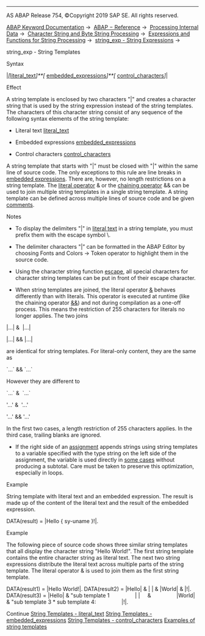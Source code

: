   

* * *

AS ABAP Release 754, ©Copyright 2019 SAP SE. All rights reserved.

[ABAP Keyword Documentation](javascript:call_link\('abenabap.htm'\)) →  [ABAP − Reference](javascript:call_link\('abenabap_reference.htm'\)) →  [Processing Internal Data](javascript:call_link\('abenabap_data_working.htm'\)) →  [Character String and Byte String Processing](javascript:call_link\('abenabap_data_string.htm'\)) →  [Expressions and Functions for String Processing](javascript:call_link\('abenstring_processing_expr_func.htm'\)) →  [string\_exp - String Expressions](javascript:call_link\('abapcompute_string.htm'\)) → 

string\_exp - String Templates

Syntax

|*\[*[literal\_text](javascript:call_link\('abenstring_templates_literals.htm'\))*\]**\[* [embedded\_expressions](javascript:call_link\('abenstring_templates_expressions.htm'\))*\]**\[* [control\_characters](javascript:call_link\('abenstring_templates_separators.htm'\))*\]*|

Effect

A string template is enclosed by two characters "|" and creates a character string that is used by the string expression instead of the string templates. The characters of this character string consist of any sequence of the following syntax elements of the string template:

-   Literal text [literal\_text](javascript:call_link\('abenstring_templates_literals.htm'\))

-   Embedded expressions [embedded\_expressions](javascript:call_link\('abenstring_templates_expressions.htm'\))

-   Control characters [control\_characters](javascript:call_link\('abenstring_templates_separators.htm'\))

A string template that starts with "|" must be closed with "|" within the same line of source code. The only exceptions to this rule are line breaks in [embedded expressions](javascript:call_link\('abenstring_templates_expressions.htm'\)). There are, however, no length restrictions on a string template. The [literal operator](javascript:call_link\('abenliteral_operator_glosry.htm'\) "Glossary Entry") & or the [chaining operator](javascript:call_link\('abenconcatenation_operator_glosry.htm'\) "Glossary Entry") && can be used to join multiple string templates in a single string template. A string template can be defined across multiple lines of source code and be given [comments](javascript:call_link\('abencomment_glosry.htm'\) "Glossary Entry").

Notes

-   To display the delimiters "|" in [literal text](javascript:call_link\('abenstring_templates_literals.htm'\)) in a string template, you must prefix them with the escape symbol \\.

-   The delimiter characters "|” can be formatted in the ABAP Editor by choosing Fonts and Colors → Token operator to highlight them in the source code.

-   Using the character string function [escape](javascript:call_link\('abenescape_functions.htm'\)), all special characters for character string templates can be put in front of their escape character.

-   When string templates are joined, the literal operator [&](javascript:call_link\('abenliteral_operator.htm'\)) behaves differently than with literals. This operator is executed at runtime (like the chaining operator [&&](javascript:call_link\('abenstring_operators.htm'\))) and not during compilation as a one-off process. This means the restriction of 255 characters for literals no longer applies. The two joins

|...| &  |...|

|...| && |...|

are identical for string templates. For literal-only content, they are the same as

\`...\` && \`...\`

However they are different to

\`...\` &  \`...\`

'...' &  '...'

'...' && '...'

In the first two cases, a length restriction of 255 characters applies. In the third case, trailing blanks are ignored.

-   If the right side of an [assignment](javascript:call_link\('abenequals_string_expr.htm'\)) appends strings using string templates to a variable specified with the type string on the left side of the assignment, the variable is used directly in [some cases](javascript:call_link\('abenstring_expr_perfo.htm'\)) without producing a subtotal. Care must be taken to preserve this optimization, especially in loops.

Example

String template with literal text and an embedded expression. The result is made up of the content of the literal text and the result of the embedded expression.

DATA(result) = |Hello { sy-uname }!|.

Example

The following piece of source code shows three similar string templates that all display the character string "Hello World!". The first string template contains the entire character string as literal text. The next two string expressions distribute the literal text across multiple parts of the string template. The literal operator & is used to join them as the first string template.

DATA(result1) = |Hello World!|.
DATA(result2) = |Hello| & | | & |World| & |!|.
DATA(result3) = |Hello| & "sub template 1
                | |     &
                |World| & "sub template 3
\* sub template 4:
                |!|.

Continue
[String Templates - literal\_text](javascript:call_link\('abenstring_templates_literals.htm'\))
[String Templates - embedded\_expressions](javascript:call_link\('abenstring_templates_expressions.htm'\))
[String Templates - control\_characters](javascript:call_link\('abenstring_templates_separators.htm'\))
[Examples of string templates](javascript:call_link\('abenstring_templates_abexas.htm'\))